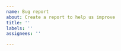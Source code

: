 ```yaml
---
name: Bug report
about: Create a report to help us improve
title: ''
labels: ''
assignees: ''

---
```


<!-- If your issue is with the interface of this component please raise it on the https://github.com/alphagov/accessible-autocomplete repository -->
